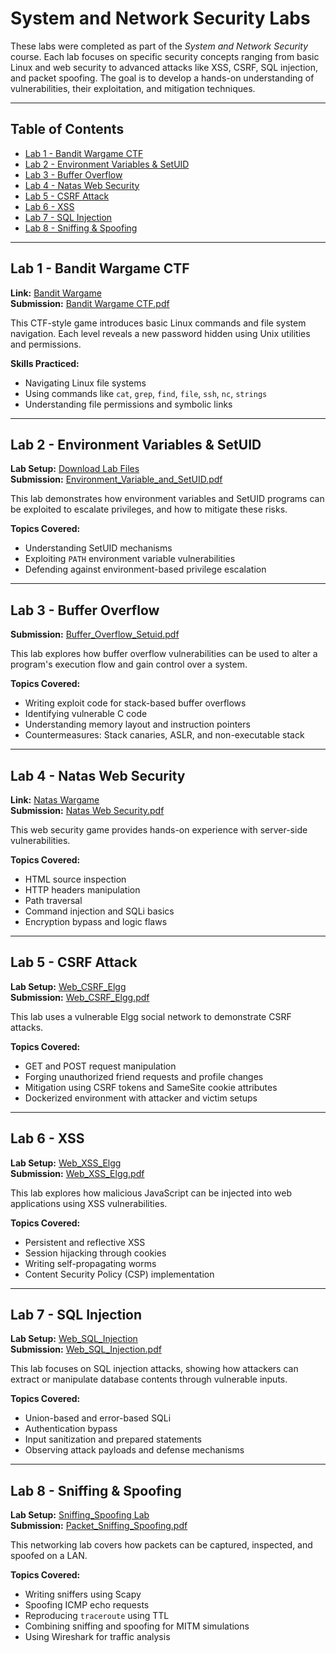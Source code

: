 # System and Network Security Labs

These labs were completed as part of the *System and Network Security* course. Each lab focuses on specific security concepts ranging from basic Linux and web security to advanced attacks like XSS, CSRF, SQL injection, and packet spoofing. The goal is to develop a hands-on understanding of vulnerabilities, their exploitation, and mitigation techniques.

---

## Table of Contents
- [Lab 1 - Bandit Wargame CTF](#lab-1---bandit-wargame-ctf)
- [Lab 2 - Environment Variables & SetUID](#lab-2---environment-variables--setuid)
- [Lab 3 - Buffer Overflow](#lab-3---buffer-overflow)
- [Lab 4 - Natas Web Security](#lab-4---natas-web-security)
- [Lab 5 - CSRF Attack](#lab-5---csrf-attack)
- [Lab 6 - XSS](#lab-6---xss)
- [Lab 7 - SQL Injection](#lab-7---sql-injection)
- [Lab 8 - Sniffing & Spoofing](#lab-8---sniffing--spoofing)

---

## Lab 1 - Bandit Wargame CTF
**Link:** [Bandit Wargame](https://overthewire.org/wargames/bandit/)  
**Submission:** [Bandit Wargame CTF.pdf](https://github.com/phuongthanhkkk/System-and-Network-Security-Lab/blob/main/Bandit%20Wargame%20CTF.pdf)


This CTF-style game introduces basic Linux commands and file system navigation. Each level reveals a new password hidden using Unix utilities and permissions.

**Skills Practiced:**
- Navigating Linux file systems  
- Using commands like `cat`, `grep`, `find`, `file`, `ssh`, `nc`, `strings`  
- Understanding file permissions and symbolic links

---

## Lab 2 - Environment Variables & SetUID
**Lab Setup:** [Download Lab Files](https://seedsecuritylabs.org/Labs_20.04/Files/Environment_Variable_and_SetUID/Labsetup.zip)  
**Submission:** [Environment_Variable_and_SetUID.pdf](https://github.com/phuongthanhkkk/System-and-Network-Security-Lab/blob/main/Environment_Variable_and_SetUID.pdf)

This lab demonstrates how environment variables and SetUID programs can be exploited to escalate privileges, and how to mitigate these risks.

**Topics Covered:**
- Understanding SetUID mechanisms  
- Exploiting `PATH` environment variable vulnerabilities  
- Defending against environment-based privilege escalation

---

## Lab 3 - Buffer Overflow
**Submission:** [Buffer_Overflow_Setuid.pdf](https://github.com/phuongthanhkkk/System-and-Network-Security-Lab/blob/main/Buffer_Overflow_Setuid.pdf)

This lab explores how buffer overflow vulnerabilities can be used to alter a program's execution flow and gain control over a system.

**Topics Covered:**
- Writing exploit code for stack-based buffer overflows  
- Identifying vulnerable C code  
- Understanding memory layout and instruction pointers  
- Countermeasures: Stack canaries, ASLR, and non-executable stack

---

## Lab 4 - Natas Web Security
**Link:** [Natas Wargame](https://overthewire.org/wargames/natas/)  
**Submission:** [Natas Web Security.pdf](https://github.com/phuongthanhkkk/System-and-Network-Security-Lab/blob/main/Natas%20Web%20Security.pdf)

This web security game provides hands-on experience with server-side vulnerabilities.

**Topics Covered:**
- HTML source inspection  
- HTTP headers manipulation  
- Path traversal  
- Command injection and SQLi basics  
- Encryption bypass and logic flaws

---

## Lab 5 - CSRF Attack
**Lab Setup:** [Web_CSRF_Elgg](https://seedsecuritylabs.org/Labs_20.04/Web/Web_CSRF_Elgg/)  
**Submission:** [Web_CSRF_Elgg.pdf](https://github.com/phuongthanhkkk/System-and-Network-Security-Lab/blob/main/Web_CSRF_Elgg.pdf)

This lab uses a vulnerable Elgg social network to demonstrate CSRF attacks.

**Topics Covered:**
- GET and POST request manipulation  
- Forging unauthorized friend requests and profile changes  
- Mitigation using CSRF tokens and SameSite cookie attributes  
- Dockerized environment with attacker and victim setups

---

## Lab 6 - XSS
**Lab Setup:** [Web_XSS_Elgg](https://seedsecuritylabs.org/Labs_20.04/Web/Web_XSS_Elgg/)  
**Submission:** [Web_XSS_Elgg.pdf](https://github.com/phuongthanhkkk/System-and-Network-Security-Lab/blob/main/Web_XSS_Elgg.pdf)

This lab explores how malicious JavaScript can be injected into web applications using XSS vulnerabilities.

**Topics Covered:**
- Persistent and reflective XSS  
- Session hijacking through cookies  
- Writing self-propagating worms  
- Content Security Policy (CSP) implementation

---

## Lab 7 - SQL Injection
**Lab Setup:** [Web_SQL_Injection](https://seedsecuritylabs.org/Labs_20.04/Web/Web_SQL_Injection/)  
**Submission:** [Web_SQL_Injection.pdf](https://github.com/phuongthanhkkk/System-and-Network-Security-Lab/blob/main/Web_SQL_Injection.pdf)

This lab focuses on SQL injection attacks, showing how attackers can extract or manipulate database contents through vulnerable inputs.

**Topics Covered:**
- Union-based and error-based SQLi  
- Authentication bypass  
- Input sanitization and prepared statements  
- Observing attack payloads and defense mechanisms

---

## Lab 8 - Sniffing & Spoofing
**Lab Setup:** [Sniffing_Spoofing Lab](https://seedsecuritylabs.org/Labs_20.04/Networking/Sniffing_Spoofing/)  
**Submission:** [Packet_Sniffing_Spoofing.pdf](https://github.com/phuongthanhkkk/System-and-Network-Security-Lab/blob/main/Packet_Sniffing_Spoofing.pdf)

This networking lab covers how packets can be captured, inspected, and spoofed on a LAN.

**Topics Covered:**
- Writing sniffers using Scapy  
- Spoofing ICMP echo requests  
- Reproducing `traceroute` using TTL  
- Combining sniffing and spoofing for MITM simulations  
- Using Wireshark for traffic analysis
